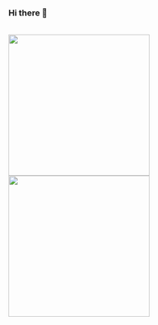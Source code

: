 ### Hi there 👋

<br/>
<!--
<img title="My status" heigth="340" width="440" src="https://github-readme-stats.vercel.app/api?username=edipojuan&hide=issues&count_private=true&icon_color=871486&title_color=000000&bg_color=ffffff&show_icons=true)"/>
-->
<div>
  <img height="280em" src="https://github-readme-stats.vercel.app/api/top-langs/?username=edipojuan" />
  <img height="280em" src="https://github-readme-stats.vercel.app/api?username=edipojuan&show_icons=true" />
</div>

<!--
**edipojuan/edipojuan** is a ✨ _special_ ✨ repository because its `README.md` (this file) appears on your GitHub profile.

Here are some ideas to get you started:

- 🔭 I’m currently working on ...
- 🌱 I’m currently learning ...
- 👯 I’m looking to collaborate on ...
- 🤔 I’m looking for help with ...
- 💬 Ask me about ...
- 📫 How to reach me: ...
- 😄 Pronouns: ...
- ⚡ Fun fact: ...
-->
